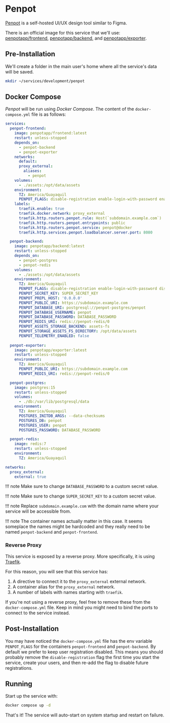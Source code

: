 # Penpot

[Penpot](https://penpot.app) is a self-hosted UI/UX design tool similar to Figma.

There is an official image for this service that we'll use: [penpotapp/frontend](https://hub.docker.com/r/penpotapp/frontend), [penpotapp/backend](https://hub.docker.com/r/penpotapp/backend), and [penpotapp/exporter](https://hub.docker.com/r/penpotapp/exporter).

## Pre-Installation

We'll create a folder in the main user's home where all the service's data will be saved.

```bash
mkdir ~/services/development/penpot
```

## Docker Compose

*Penpot* will be run using *Docker Compose*. The content of the `docker-compose.yml` file is as follows:

```yaml
services:
  penpot-frontend:
    image: penpotapp/frontend:latest
    restart: unless-stopped
    depends_on:
      - penpot-backend
      - penpot-exporter
    networks:
      default:
      proxy_external:
        aliases:
          - penpot
    volumes:
      - ./assets:/opt/data/assets
    environment:
      TZ: America/Guayaquil
      PENPOT_FLAGS: disable-registration enable-login-with-password enable-webhooks
    labels:
      traefik.enable: true
      traefik.docker.network: proxy_external
      traefik.http.routers.penpot.rule: Host(`subdomain.example.com`)
      traefik.http.routers.penpot.entrypoints: public
      traefik.http.routers.penpot.service: penpot@docker
      traefik.http.services.penpot.loadbalancer.server.port: 8080

  penpot-backend:
    image: penpotapp/backend:latest
    restart: unless-stopped
    depends_on:
      - penpot-postgres
      - penpot-redis
    volumes:
      - ./assets:/opt/data/assets
    environment:
      TZ: America/Guayaquil
      PENPOT_FLAGS: disable-registration enable-login-with-password disable-email-verification disable-smtp enable-prepl-server enable-webhooks disable-telemetry
      PENPOT_SECRET_KEY: SUPER_SECRET_KEY
      PENPOT_PREPL_HOST: '0.0.0.0'
      PENPOT_PUBLIC_URI: https://subdomain.example.com
      PENPOT_DATABASE_URI: postgresql://penpot-postgres/penpot
      PENPOT_DATABASE_USERNAME: penpot
      PENPOT_DATABASE_PASSWORD: DATABASE_PASSWORD
      PENPOT_REDIS_URI: redis://penpot-redis/0
      PENPOT_ASSETS_STORAGE_BACKEND: assets-fs
      PENPOT_STORAGE_ASSETS_FS_DIRECTORY: /opt/data/assets
      PENPOT_TELEMETRY_ENABLED: false
    
  penpot-exporter:
    image: penpotapp/exporter:latest
    restart: unless-stopped
    environment:
      TZ: America/Guayaquil
      PENPOT_PUBLIC_URI: https://subdomain.example.com
      PENPOT_REDIS_URI: redis://penpot-redis/0

  penpot-postgres:
    image: postgres:15
    restart: unless-stopped
    volumes:
      - ./db:/var/lib/postgresql/data
    environment:
      TZ: America/Guayaquil
      POSTGRES_INITDB_ARGS: --data-checksums
      POSTGRES_DB: penpot
      POSTGRES_USER: penpot
      POSTGRES_PASSWORD: DATABASE_PASSWORD

  penpot-redis:
    image: redis:7
    restart: unless-stopped
    environment:
      TZ: America/Guayaquil

networks:
  proxy_external:
    external: true
```

!!! note
    Make sure to change `DATABASE_PASSWORD` to a custom secret value.

!!! note
    Make sure to change `SUPER_SECRET_KEY` to a custom secret value.

!!! note
    Replace `subdomain.example.com` with the domain name where your service will be accessible from.

!!! note
    The container names actually matter in this case. It seems someplace the names might be hardcoded and they really need to be named `penpot-backend` and `penpot-frontend`.

### Reverse Proxy

This service is exposed by a reverse proxy. More specifically, it is using [Traefik](../networking/traefik.md).

For this reason, you will see that this service has:

1. A directive to connect it to the `proxy_external` external network.
2. A container alias for the `proxy_external` network.
3. A number of labels with names starting with `traefik`.

If you're not using a reverse proxy, feel free to remove these from the `docker-compose.yml` file.
Keep in mind you might need to bind the ports to connect to the service instead.

## Post-Installation

You may have noticed the `docker-compose.yml` file has the env variable `PENPOT_FLAGS` for the containers `penpot-frontend` and `penpot-backend`. By default we prefer to keep user registration disabled. This means you should probably remove the `disable-registration` flag the first time you start the service, create your users, and then re-add the flag to disable future registrations.

## Running

Start up the service with:

```bash
docker compose up -d
```

That's it! The service will auto-start on system startup and restart on failure.
